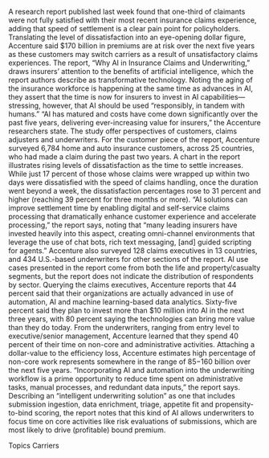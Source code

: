 A research report published last week found that one-third of claimants were not fully satisfied with their most recent insurance claims experience, adding that speed of settlement is a clear pain point for policyholders.
Translating the level of dissatisfaction into an eye-opening dollar figure, Accenture said $170 billion in premiums are at risk over the next five years as these customers may switch carriers as a result of unsatisfactory claims experiences.
The report, “Why AI in Insurance Claims and Underwriting,” draws insurers’ attention to the benefits of artificial intelligence, which the report authors describe as transformative technology. Noting the aging of the insurance workforce is happening at the same time as advances in AI, they assert that the time is now for insurers to invest in AI capabilities—stressing, however, that AI should be used “responsibly, in tandem with humans.”
“AI has matured and costs have come down significantly over the past five years, delivering ever-increasing value for insurers,” the Accenture researchers state.
The study offer perspectives of customers, claims adjusters and underwriters. For the customer piece of the report, Accenture surveyed 6,784 home and auto insurance customers, across 25 countries, who had made a claim during the past two years.
A chart in the report illustrates rising levels of dissatisfaction as the time to settle increases. While just 17 percent of those whose claims were wrapped up within two days were dissatisfied with the speed of claims handling, once the duration went beyond a week, the dissatisfaction percentages rose to 31 percent and higher (reaching 39 percent for three months or more).
“AI solutions can improve settlement time by enabling digital and self-service claims processing that dramatically enhance customer experience and accelerate processing,” the report says, noting that “many leading insurers have invested heavily into this aspect, creating omni-channel environments that leverage the use of chat bots, rich text messaging, [and] guided scripting for agents.”
Accenture also surveyed 128 claims executives in 13 countries, and 434 U.S.-based underwriters for other sections of the report. AI use cases presented in the report come from both the life and property/casualty segments, but the report does not indicate the distribution of respondents by sector.
Querying the claims executives, Accenture reports that 44 percent said that their organizations are actually advanced in use of automation, AI and machine learning-based data analytics. Sixty-five percent said they plan to invest more than $10 million into AI in the next three years, with 80 percent saying the technologies can bring more value than they do today.
From the underwriters, ranging from entry level to executive/senior management, Accenture learned that they spend 40 percent of their time on non-core and administrative activities. Attaching a dollar-value to the efficiency loss, Accenture estimates high percentage of non-core work represents somewhere in the range of $85-$160 billion over the next five years.
“Incorporating AI and automation into the underwriting workflow is a prime opportunity to reduce time spent on administrative tasks, manual processes, and redundant data inputs,” the report says. Describing an “intelligent underwriting solution” as one that includes submission ingestion, data enrichment, triage, appetite fit and propensity-to-bind scoring, the report notes that this kind of AI allows underwriters to focus time on core activities like risk evaluations of submissions, which are most likely to drive (profitable) bound premium.

Topics
Carriers
